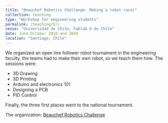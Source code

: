 ```yaml
---
title: "Beauchef Robotics Challenge: Making a robot racer"
collection: teaching
type: "Workshop for engineering students"
permalink: /teaching/brc
venue: "Universidad de Chile, Fablab U de Chile"
date: June-October 2018 and 2019
location: "Santiago, Chile"
---
```


We organized an open line follower robot tournament in the engineering faculty, the teams had to make their own robot, so we teach them how. The sessions were:

- 3D Drawing
- 3D Printing
- Arduino and electronics 101
- Designing a PCB
- PID Control 

Finally, the three first places went to the national tournament.

The organization: [Beauchef Robotics Challenge](https://github.com/BeauchefRoboticsChallenge)
